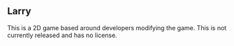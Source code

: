 Larry
----------------------------
This is a 2D game based around developers modifying the game. This is not currently released and has no license.
